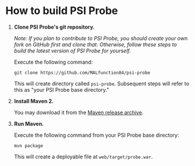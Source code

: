 # How to build PSI Probe

1.	**Clone PSI Probe's git repository.**

	*Note: If you plan to contribute to PSI Probe, you should create your own fork on GitHub first and clone that.  Otherwise, follow these steps to build the latest version of PSI Probe for yourself.*

	Execute the following command:

		git clone https://github.com/MALfunction84/psi-probe

	This will create directory called `psi-probe`. Subsequent steps will refer to this as "your PSI Probe base directory."

2.	**Install Maven 2.**

	You may download it from the [Maven release archive](http://maven.apache.org/docs/history.html).

3.	**Run Maven.**

	Execute the following command from your PSI Probe base directory:

		mvn package

	This will create a deployable file at `web/target/probe.war`.
